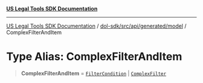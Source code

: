 [**US Legal Tools SDK Documentation**](../../../../../../README.md)

***

[US Legal Tools SDK Documentation](../../../../../../README.md) / [dol-sdk/src/api/generated/model](../README.md) / ComplexFilterAndItem

# Type Alias: ComplexFilterAndItem

> **ComplexFilterAndItem** = [`FilterCondition`](../interfaces/FilterCondition.md) \| [`ComplexFilter`](../interfaces/ComplexFilter.md)
